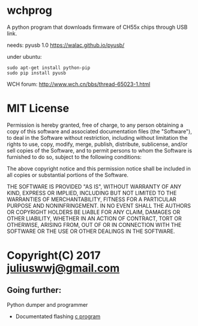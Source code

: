 # wchprog

A python program that downloads firmware of CH55x chips through USB link.

needs: pyusb 1.0 
https://walac.github.io/pyusb/

under ubuntu:
```
sudo apt-get install python-pip
sudo pip install pyusb
```

WCH forum: http://www.wch.cn/bbs/thread-65023-1.html


# MIT License

Permission is hereby granted, free of charge, to any person obtaining a copy
of this software and associated documentation files (the "Software"), to deal
in the Software without restriction, including without limitation the rights
to use, copy, modify, merge, publish, distribute, sublicense, and/or sell
copies of the Software, and to permit persons to whom the Software is
furnished to do so, subject to the following conditions:

The above copyright notice and this permission notice shall be included in all
copies or substantial portions of the Software.

THE SOFTWARE IS PROVIDED "AS IS", WITHOUT WARRANTY OF ANY KIND, EXPRESS OR
IMPLIED, INCLUDING BUT NOT LIMITED TO THE WARRANTIES OF MERCHANTABILITY,
FITNESS FOR A PARTICULAR PURPOSE AND NONINFRINGEMENT. IN NO EVENT SHALL THE
AUTHORS OR COPYRIGHT HOLDERS BE LIABLE FOR ANY CLAIM, DAMAGES OR OTHER
LIABILITY, WHETHER IN AN ACTION OF CONTRACT, TORT OR OTHERWISE, ARISING FROM,
OUT OF OR IN CONNECTION WITH THE SOFTWARE OR THE USE OR OTHER DEALINGS IN THE
SOFTWARE.

# Copyright(C) 2017 juliuswwj@gmail.com

## Going further:

Python dumper and programmer

- Documentated flashing [c program](https://www.mikrocontroller.net/attachment/393344/flash.c)
